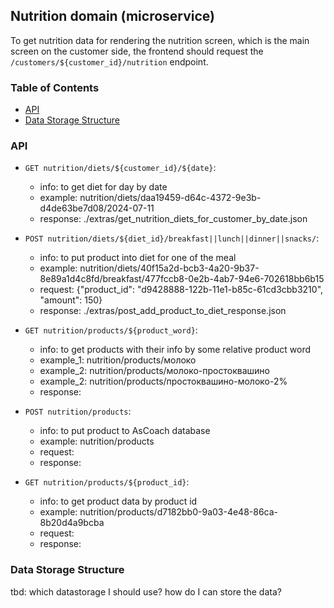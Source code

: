 ## Nutrition domain (microservice)
To get nutrition data for rendering the nutrition screen, which is the main screen on the customer side, 
the frontend should request the `/customers/${customer_id}/nutrition` endpoint.

### Table of Contents
- [API](#api)
- [Data Storage Structure](#data-storage-structure)

### API
* ```GET nutrition/diets/${customer_id}/${date}```:
    * info: to get diet for day by date
    * example: nutrition/diets/daa19459-d64c-4372-9e3b-d4de63be7d08/2024-07-11
    * response: ./extras/get_nutrition_diets_for_customer_by_date.json

* ```POST nutrition/diets/${diet_id}/breakfast||lunch||dinner||snacks/```:
    * info: to put product into diet for one of the meal
    * example: nutrition/diets/40f15a2d-bcb3-4a20-9b37-8e89a1d4c8fd/breakfast/477fccb8-0e2b-4ab7-94e6-702618bb6b15
    * request: {"product_id": "d9428888-122b-11e1-b85c-61cd3cbb3210", "amount": 150}
    * response: ./extras/post_add_product_to_diet_response.json

* ```GET nutrition/products/${product_word}```:
    * info: to get products with their info by some relative product word
    * example_1: nutrition/products/молоко
    * example_2: nutrition/products/молоко-простоквашино
    * example_2: nutrition/products/простоквашино-молоко-2%
    * response:

* ```POST nutrition/products```:
    * info: to put product to AsCoach database
    * example: nutrition/products
    * request:
    * response:

* ```GET nutrition/products/${product_id}```:
    * info: to get product data by product id
    * example: nutrition/products/d7182bb0-9a03-4e48-86ca-8b20d4a9bcba
    * request:
    * response:


### Data Storage Structure
tbd: which datastorage I should use? how do I can store the data?
